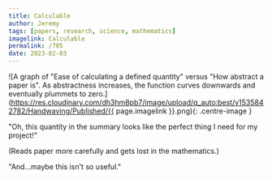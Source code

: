 ```yaml
---
title: Calculable
author: Jeremy
tags: [papers, research, science, mathematics]
imagelink: Calculable
permalink: /705
date: 2023-02-03
---
```


![A graph of "Ease of calculating a defined quantity" versus "How abstract a paper is". As abstractness increases, the function curves downwards and eventually plummets to zero.](https://res.cloudinary.com/dh3hm8pb7/image/upload/q_auto:best/v1535842782/Handwaving/Published/{{ page.imagelink }}.png){: .centre-image }

"Oh, this quantity in the summary looks like the perfect thing I need for my project!"

(Reads paper more carefully and gets lost in the mathematics.)

"And...maybe this isn't so useful."
